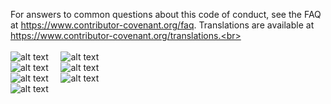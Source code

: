
For answers to common questions about this code of conduct, see the FAQ at https://www.contributor-covenant.org/faq. Translations are available at https://www.contributor-covenant.org/translations.<br><br><br>
![alt text](https://github.com/maheshv18/GroceryStoreApp/blob/master/app/src/assets_img/register.JPG) &nbsp; &nbsp; ![alt text](https://github.com/maheshv18/GroceryStoreApp/blob/master/app/src/assets_img/Login.JPG)
<br>
![alt text](https://github.com/maheshv18/GroceryStoreApp/blob/master/app/src/assets_img/menu.JPG) &nbsp; &nbsp; ![alt text](https://github.com/maheshv18/GroceryStoreApp/blob/master/app/src/assets_img/menu1.JPG)
<br>
![alt text](https://github.com/maheshv18/GroceryStoreApp/blob/master/app/src/assets_img/checkout.JPG)  &nbsp; &nbsp;
![alt text](https://github.com/maheshv18/GroceryStoreApp/blob/master/app/src/assets_img/pay.JPG)
<br>
![alt text](https://github.com/maheshv18/GroceryStoreApp/blob/master/app/src/assets_img/delivery.JPG)
